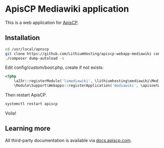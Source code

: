 # ApisCP Mediawiki application

This is a web application for [ApisCP](https://apiscp.com).

## Installation

```bash
cd /usr/local/apnscp
git clone https://github.com/LithiumHosting/apiscp-webapp-mediawiki config/custom/webapps/mediawiki
./composer dump-autoload -o
```
Edit config/custom/boot.php, create if not exists:

```php
<?php
	\a23r::registerModule('limediawiki', \lithiumhosting\mediawiki\Mediawiki_Module::class);
	\Module\Support\Webapps::registerApplication('mediawiki', \apisnetworks\mediawiki\Handler::class);
```

Then restart ApisCP.

```bash
systemctl restart apiscp
```

Voila!

## Learning more
All third-party documentation is available via [docs.apiscp.com](https://docs.apiscp.com/admin/webapps/Custom/).
